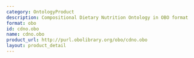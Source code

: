 ```yaml
---
category: OntologyProduct
description: Compositional Dietary Nutrition Ontology in OBO format
format: obo
id: cdno.obo
name: cdno.obo
product_url: http://purl.obolibrary.org/obo/cdno.obo
layout: product_detail
---
```

